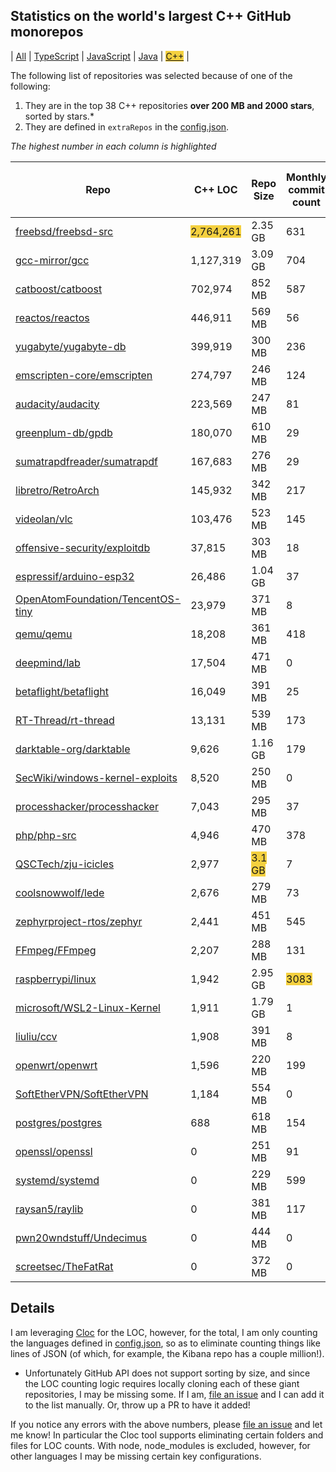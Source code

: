 
## Statistics on the world's largest C++ GitHub monorepos

| [All](./index.html) | [TypeScript](./TypeScript.md) | [JavaScript](./JavaScript.md) | [Java](./Java.md) | <span style="background-color: #F4D03F">[C++](./C++.md)</span> | 

The following list of repositories was selected because of one of the following:
1. They are in the top 38 C++ repositories **over 200 MB and 2000 stars**, sorted by stars.*
2. They are defined in `extraRepos` in the [config.json](https://github.com/stacey-gammon/repo-stats/blob/main/config.json).

_The highest number in each column is highlighted_

| Repo | C++ LOC | Repo Size | Monthly commit count | 🤓 Monthly committer count | ★ Stars count | 👁 Watchers count |
| -----|----------------------|-----------|------------------|----------------|----------|----------------|
| [freebsd/freebsd-src](https://github.com/freebsd/freebsd-src) |  <span style="background-color: #F4D03F">2,764,261</span> | 2.35 GB | 631 | 🤓 114 | ★ 6155 | 👁 6155 |
| [gcc-mirror/gcc](https://github.com/gcc-mirror/gcc) |  1,127,319 | 3.09 GB | 704 | 🤓 105 | ★ 5634 | 👁 5634 |
| [catboost/catboost](https://github.com/catboost/catboost) |  702,974 | 852 MB | 587 | 🤓 73 | ★ 6208 | 👁 6208 |
| [reactos/reactos](https://github.com/reactos/reactos) |  446,911 | 569 MB | 56 | 🤓 23 | ★ 10072 | 👁 10072 |
| [yugabyte/yugabyte-db](https://github.com/yugabyte/yugabyte-db) |  399,919 | 300 MB | 236 | 🤓 69 | ★ 5790 | 👁 5790 |
| [emscripten-core/emscripten](https://github.com/emscripten-core/emscripten) |  274,797 | 246 MB | 124 | 🤓 12 | ★ 21422 | 👁 21422 |
| [audacity/audacity](https://github.com/audacity/audacity) |  223,569 | 247 MB | 81 | 🤓 11 | ★ 6651 | 👁 6651 |
| [greenplum-db/gpdb](https://github.com/greenplum-db/gpdb) |  180,070 | 610 MB | 29 | 🤓 34 | ★ 4860 | 👁 4860 |
| [sumatrapdfreader/sumatrapdf](https://github.com/sumatrapdfreader/sumatrapdf) |  167,683 | 276 MB | 29 | 🤓 1 | ★ 7354 | 👁 7354 |
| [libretro/RetroArch](https://github.com/libretro/RetroArch) |  145,932 | 342 MB | 217 | 🤓 18 | ★ 6003 | 👁 6003 |
| [videolan/vlc](https://github.com/videolan/vlc) |  103,476 | 523 MB | 145 | 🤓 24 | ★ 8207 | 👁 8207 |
| [offensive-security/exploitdb](https://github.com/offensive-security/exploitdb) |  37,815 | 303 MB | 18 | 🤓 1 | ★ 6625 | 👁 6625 |
| [espressif/arduino-esp32](https://github.com/espressif/arduino-esp32) |  26,486 | 1.04 GB | 37 | 🤓 17 | ★ 7605 | 👁 7605 |
| [OpenAtomFoundation/TencentOS-tiny](https://github.com/OpenAtomFoundation/TencentOS-tiny) |  23,979 | 371 MB | 8 | 🤓 1 | ★ 5253 | 👁 5253 |
| [qemu/qemu](https://github.com/qemu/qemu) |  18,208 | 361 MB | 418 | 🤓 111 | ★ 5422 | 👁 5422 |
| [deepmind/lab](https://github.com/deepmind/lab) |  17,504 | 471 MB | 0 | 🤓 0 | ★ 6574 | 👁 6574 |
| [betaflight/betaflight](https://github.com/betaflight/betaflight) |  16,049 | 391 MB | 25 | 🤓 8 | ★ 4898 | 👁 4898 |
| [RT-Thread/rt-thread](https://github.com/RT-Thread/rt-thread) |  13,131 | 539 MB | 173 | 🤓 25 | ★ 6361 | 👁 6361 |
| [darktable-org/darktable](https://github.com/darktable-org/darktable) |  9,626 | 1.16 GB | 179 | 🤓 31 | ★ 5944 | 👁 5944 |
| [SecWiki/windows-kernel-exploits](https://github.com/SecWiki/windows-kernel-exploits) |  8,520 | 250 MB | 0 | 🤓 0 | ★ 5894 | 👁 5894 |
| [processhacker/processhacker](https://github.com/processhacker/processhacker) |  7,043 | 295 MB | 37 | 🤓 2 | ★ 6178 | 👁 6178 |
| [php/php-src](https://github.com/php/php-src) |  4,946 | 470 MB | 378 | 🤓 31 | ★ <span style="background-color: #F4D03F">32435</span> | 👁 <span style="background-color: #F4D03F">32435</span> |
| [QSCTech/zju-icicles](https://github.com/QSCTech/zju-icicles) |  2,977 | <span style="background-color: #F4D03F">3.1 GB</span> | 7 | 🤓 3 | ★ 23363 | 👁 23363 |
| [coolsnowwolf/lede](https://github.com/coolsnowwolf/lede) |  2,676 | 279 MB | 73 | 🤓 22 | ★ 18614 | 👁 18614 |
| [zephyrproject-rtos/zephyr](https://github.com/zephyrproject-rtos/zephyr) |  2,441 | 451 MB | 545 | 🤓 163 | ★ 5189 | 👁 5189 |
| [FFmpeg/FFmpeg](https://github.com/FFmpeg/FFmpeg) |  2,207 | 288 MB | 131 | 🤓 33 | ★ 26948 | 👁 26948 |
| [raspberrypi/linux](https://github.com/raspberrypi/linux) |  1,942 | 2.95 GB | <span style="background-color: #F4D03F">3083</span> | 🤓 <span style="background-color: #F4D03F">221</span> | ★ 8493 | 👁 8493 |
| [microsoft/WSL2-Linux-Kernel](https://github.com/microsoft/WSL2-Linux-Kernel) |  1,911 | 1.79 GB | 1 | 🤓 1 | ★ 5300 | 👁 5300 |
| [liuliu/ccv](https://github.com/liuliu/ccv) |  1,908 | 391 MB | 8 | 🤓 1 | ★ 6821 | 👁 6821 |
| [openwrt/openwrt](https://github.com/openwrt/openwrt) |  1,596 | 220 MB | 199 | 🤓 66 | ★ 10000 | 👁 10000 |
| [SoftEtherVPN/SoftEtherVPN](https://github.com/SoftEtherVPN/SoftEtherVPN) |  1,184 | 554 MB | 0 | 🤓 0 | ★ 8462 | 👁 8462 |
| [postgres/postgres](https://github.com/postgres/postgres) |  688 | 618 MB | 154 | 🤓 19 | ★ 9214 | 👁 9214 |
| [openssl/openssl](https://github.com/openssl/openssl) |  0 | 251 MB | 91 | 🤓 27 | ★ 16957 | 👁 16957 |
| [systemd/systemd](https://github.com/systemd/systemd) |  0 | 229 MB | 599 | 🤓 43 | ★ 8709 | 👁 8709 |
| [raysan5/raylib](https://github.com/raysan5/raylib) |  0 | 381 MB | 117 | 🤓 30 | ★ 7933 | 👁 7933 |
| [pwn20wndstuff/Undecimus](https://github.com/pwn20wndstuff/Undecimus) |  0 | 444 MB | 0 | 🤓 0 | ★ 6639 | 👁 6639 |
| [screetsec/TheFatRat](https://github.com/screetsec/TheFatRat) |  0 | 372 MB | 0 | 🤓 0 | ★ 5851 | 👁 5851 |

## Details

  I am leveraging [Cloc](https://github.com/AlDanial/cloc) for the LOC, however, for the total, I am only counting the languages defined in [config.json](https://github.com/stacey-gammon/repo-stats/blob/main/config.json), so as to eliminate counting things like lines of JSON (of which, for example, the Kibana repo has a couple million!).

  * Unfortunately GitHub API does not support sorting by size, and since the LOC counting logic requires locally cloning each of these giant repositories, I may be missing some. If I am, [file an issue](https://github.com/stacey-gammon/repo-stats/issues/new) and I can add it to the list manually. Or, throw up a PR to have it added!

  If you notice any errors with the above numbers, please [file an issue](https://github.com/stacey-gammon/repo-stats/issues/new) and let me know! In particular the Cloc tool supports eliminating certain folders and files for LOC counts. With node, node_modules is excluded, however, for other languages I may be missing certain key configurations.
